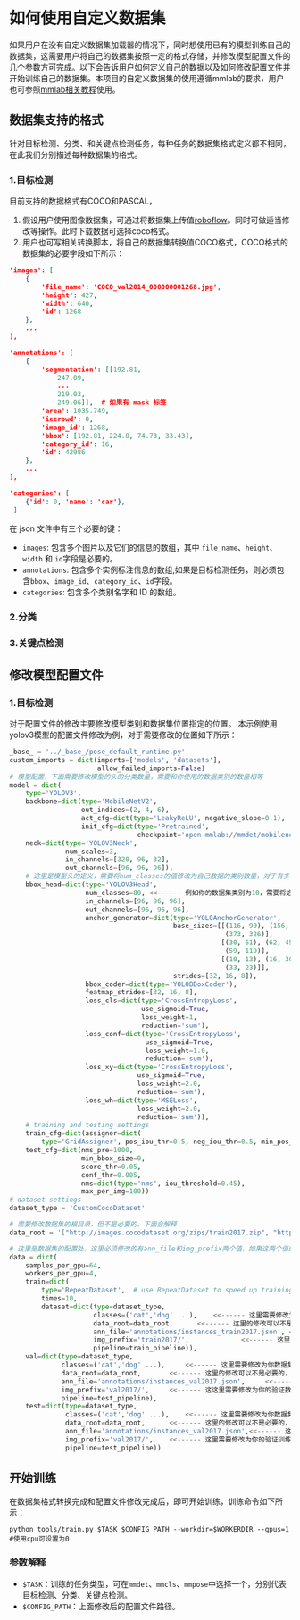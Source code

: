# 如何使用自定义数据集

如果用户在没有自定义数据集加载器的情况下，同时想使用已有的模型训练自己的数据集，这需要用户将自己的数据集按照一定的格式存储，并修改模型配置文件的几个参数方可完成。以下会告诉用户如何定义自己的数据以及如何修改配置文件并开始训练自己的数据集。本项目的自定义数据集的使用遵循mmlab的要求，用户也可参照[mmlab相关教程](https://mmdetection.readthedocs.io/zh_CN/latest/)使用。

## 数据集支持的格式

针对目标检测、分类、和关键点检测任务，每种任务的数据集格式定义都不相同，在此我们分别描述每种数据集的格式。

### 1.目标检测

目前支持的数据格式有COCO和PASCAL，

1. 假设用户使用图像数据集，可通过将数据集上传值[roboflow](https://app.roboflow.com/)。同时可做适当修改等操作。此时下载数据可选择coco格式。
2. 用户也可写相关转换脚本，将自己的数据集转换值COCO格式，COCO格式的数据集的必要字段如下所示：

```json
'images': [
    {
        'file_name': 'COCO_val2014_000000001268.jpg',
        'height': 427,
        'width': 640,
        'id': 1268
    },
    ...
],

'annotations': [
    {
        'segmentation': [[192.81,
            247.09,
            ...
            219.03,
            249.06]],  # 如果有 mask 标签
        'area': 1035.749,
        'iscrowd': 0,
        'image_id': 1268,
        'bbox': [192.81, 224.8, 74.73, 33.43],
        'category_id': 16,
        'id': 42986
    },
    ...
],

'categories': [
    {'id': 0, 'name': 'car'},
 ]
```

在 json 文件中有三个必要的键：

- `images`: 包含多个图片以及它们的信息的数组，其中 `file_name`、`height`、`width` 和 `id`字段是必要的。
- `annotations`: 包含多个实例标注信息的数组,如果是目标检测任务，则必须包含`bbox`、`image_id`、`category_id`、`id`字段。
- `categories`: 包含多个类别名字和 ID 的数组。

### 2.分类

### 3.关键点检测

## 修改模型配置文件

### 1.目标检测

对于配置文件的修改主要修改模型类别和数据集位置指定的位置。
本示例使用yolov3模型的配置文件修改为例，对于需要修改的位置如下所示：

```python
_base_ = '../_base_/pose_default_runtime.py'
custom_imports = dict(imports=['models', 'datasets'],
                      allow_failed_imports=False)
# 模型配置，下面需要修改模型的头的分类数量，需要和你使用的数据类别的数量相等
model = dict(
    type='YOLOV3',
    backbone=dict(type='MobileNetV2',
                  out_indices=(2, 4, 6),
                  act_cfg=dict(type='LeakyReLU', negative_slope=0.1),
                  init_cfg=dict(type='Pretrained',
                                checkpoint='open-mmlab://mmdet/mobilenet_v2')),
    neck=dict(type='YOLOV3Neck',
              num_scales=3,
              in_channels=[320, 96, 32],
              out_channels=[96, 96, 96]),
    # 这里是模型头的定义，需要将num_classes的值修改为自己数据的类别数量，对于有多个头的模型，则需要修改每个头的类被数量。
    bbox_head=dict(type='YOLOV3Head',
                   num_classes=80, <<------ 例如你的数据集类别为10，需要将这里的80修改为10即可，模型部分的即可修改完毕
                   in_channels=[96, 96, 96],
                   out_channels=[96, 96, 96],
                   anchor_generator=dict(type='YOLOAnchorGenerator',
                                         base_sizes=[[(116, 90), (156, 198),
                                                      (373, 326)],
                                                     [(30, 61), (62, 45),
                                                      (59, 119)],
                                                     [(10, 13), (16, 30),
                                                      (33, 23)]],
                                         strides=[32, 16, 8]),
                   bbox_coder=dict(type='YOLOBBoxCoder'),
                   featmap_strides=[32, 16, 8],
                   loss_cls=dict(type='CrossEntropyLoss',
                                 use_sigmoid=True,
                                 loss_weight=1,
                                 reduction='sum'),
                   loss_conf=dict(type='CrossEntropyLoss',
                                  use_sigmoid=True,
                                  loss_weight=1.0,
                                  reduction='sum'),
                   loss_xy=dict(type='CrossEntropyLoss',
                                use_sigmoid=True,
                                loss_weight=2.0,
                                reduction='sum'),
                   loss_wh=dict(type='MSELoss',
                                loss_weight=2.0,
                                reduction='sum')),
    # training and testing settings
    train_cfg=dict(assigner=dict(
        type='GridAssigner', pos_iou_thr=0.5, neg_iou_thr=0.5, min_pos_iou=0)),
    test_cfg=dict(nms_pre=1000,
                  min_bbox_size=0,
                  score_thr=0.05,
                  conf_thr=0.005,
                  nms=dict(type='nms', iou_threshold=0.45),
                  max_per_img=100))
# dataset settings
dataset_type = 'CustomCocoDataset'

# 需要修改数据集的根目录，但不是必要的，下面会解释
data_root = '["http://images.cocodataset.org/zips/train2017.zip", "http://images.cocodataset.org/zips/val2017.zip", "http://images.cocodataset.org/zips/test2017.zip", "http://images.cocodataset.org/annotations/annotations_trainval2017.zip"]'

# 这里是数据集的配置处，这里必须修改的有ann_file和img_prefix两个值，如果这两个值的路径是绝对路径，则可以不指定data_root的值
data = dict(
    samples_per_gpu=64,
    workers_per_gpu=4,
    train=dict(
        type='RepeatDataset',  # use RepeatDataset to speed up training
        times=10,
        dataset=dict(type=dataset_type,
                     classes=('cat','dog' ...),    <<------ 这里需要修改为你数据集的类别，格式为数组,也可在上方指定，这里只需使用对应变量替换即可
                     data_root=data_root,      <<------ 这里的修改可以不是必要的，如果没有指定值，那么下面两个值得路径则必须为绝对路径
                     ann_file='annotations/instances_train2017.json', <<------ 这里需要修改为你训练数据集的注释文件路径
                     img_prefix='train2017/',             <<------ 这里需要修改为你训练数据集图片路径
                     pipeline=train_pipeline)),
    val=dict(type=dataset_type,
             classes=('cat','dog' ...),     <<------ 这里需要修改为你数据集的类别，格式为数组,也可在上方指定，这里只需使用对应变量替换即可
             data_root=data_root,       <<------ 这里的修改可以不是必要的，如果没有指定值，那么下面两个值得路径则必须为绝对路径
             ann_file='annotations/instances_val2017.json',     <<------ 这里需要修改为你的验证数据集的注释文件路径
             img_prefix='val2017/',     <<------ 这这里需要修改为你的验证数据集图片路径
             pipeline=test_pipeline),
    test=dict(type=dataset_type,
              classes=('cat','dog' ...),    <<------ 这里需要修改为你数据集的类别，格式为数组,也可在上方指定，这里只需使用对应变量替换即可
              data_root=data_root,      <<------ 这里的修改可以不是必要的，如果没有指定值，那么下面两个值得路径则必须为绝对路径
              ann_file='annotations/instances_val2017.json',<<------ 这里需要修改为你的验证数据集的注释文件路径
              img_prefix='val2017/',    <<------ 这里需要修改为你的验证训练数据集图片路径
              pipeline=test_pipeline))

```

## 开始训练

在数据集格式转换完成和配置文件修改完成后，即可开始训练，训练命令如下所示：

```shell
python tools/train.py $TASK $CONFIG_PATH --workdir=$WORKERDIR --gpus=1 #使用cpu可设置为0
```

### 参数解释

- `$TASK`：训练的任务类型，可在`mmdet`、`mmcls`、`mmpose`中选择一个，分别代表目标检测、分类、关键点检测。
- `$CONFIG_PATH`：上面修改后的配置文件路径。
